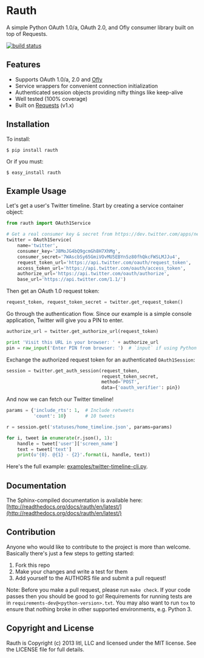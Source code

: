 # Rauth

A simple Python OAuth 1.0/a, OAuth 2.0, and Ofly consumer library built on top
of Requests.

[![build status](https://secure.travis-ci.org/litl/rauth.png?branch=master)](https://travis-ci.org/#!/litl/rauth)


## Features

* Supports OAuth 1.0/a, 2.0 and [Ofly](http://www.shutterfly.com/documentation/start.sfly)
* Service wrappers for convenient connection initialization
* Authenticated session objects providing nifty things like keep-alive
* Well tested (100% coverage)
* Built on [Requests](https://github.com/kennethreitz/requests) (v1.x)


## Installation

To install:

    $ pip install rauth

Or if you must:

    $ easy_install rauth


## Example Usage

Let's get a user's Twitter timeline. Start by creating a service container 
object:

```python
from rauth import OAuth1Service

# Get a real consumer key & secret from https://dev.twitter.com/apps/new
twitter = OAuth1Service(
    name='twitter',
    consumer_key='J8MoJG4bQ9gcmGh8H7XhMg',
    consumer_secret='7WAscbSy65GmiVOvMU5EBYn5z80fhQkcFWSLMJJu4',
    request_token_url='https://api.twitter.com/oauth/request_token',
    access_token_url='https://api.twitter.com/oauth/access_token',
    authorize_url='https://api.twitter.com/oauth/authorize',
    base_url='https://api.twitter.com/1.1/')
```

Then get an OAuth 1.0 request token:

```python
request_token, request_token_secret = twitter.get_request_token()
```

Go through the authentication flow.  Since our example is a simple console
application, Twitter will give you a PIN to enter.

```python
authorize_url = twitter.get_authorize_url(request_token)

print 'Visit this URL in your browser: ' + authorize_url
pin = raw_input('Enter PIN from browser: ')  # `input` if using Python 3!
```

Exchange the authorized request token for an authenticated `OAuth1Session`:

```python
session = twitter.get_auth_session(request_token,
                                   request_token_secret,
                                   method='POST',
                                   data={'oauth_verifier': pin})
```

And now we can fetch our Twitter timeline!

```python
params = {'include_rts': 1,  # Include retweets
          'count': 10}       # 10 tweets

r = session.get('statuses/home_timeline.json', params=params)

for i, tweet in enumerate(r.json(), 1):
    handle = tweet['user']['screen_name']
    text = tweet['text']
    print(u'{0}. @{1} - {2}'.format(i, handle, text))
```

Here's the full example: [examples/twitter-timeline-cli.py](https://github.com/litl/rauth/blob/master/examples/twitter-timeline-cli.py).


## Documentation

The Sphinx-compiled documentation is available here: [http://readthedocs.org/docs/rauth/en/latest/](http://readthedocs.org/docs/rauth/en/latest/)


## Contribution

Anyone who would like to contribute to the project is more than welcome.
Basically there's just a few steps to getting started:

1. Fork this repo
2. Make your changes and write a test for them
3. Add yourself to the AUTHORS file and submit a pull request!

Note: Before you make a pull request, please run `make check`. If your code
passes then you should be good to go! Requirements for running tests are in
`requirements-dev@<python-version>.txt`. You may also want to run `tox` to
ensure that nothing broke in other supported environments, e.g. Python 3.

## Copyright and License

Rauth is Copyright (c) 2013 litl, LLC and licensed under the MIT license.
See the LICENSE file for full details.
